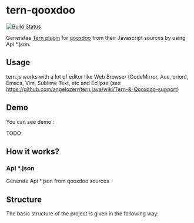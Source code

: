 tern-qooxdoo
===========

[![Build Status](https://secure.travis-ci.org/angelozerr/tern-qooxdoo.png)](http://travis-ci.org/angelozerr/tern-qooxdoo)

Generates [Tern plugin](http://ternjs.net/doc/manual.html#plugins) for [qooxdoo](http://qooxdoo.org/) from their Javascript sources by using Api *.json.

## Usage 

tern.js works  with a lot of editor like Web Browser (CodeMirror, Ace, orion), Emacs, Vim, Sublime Text, etc and Eclipse (see https://github.com/angelozerr/tern.java/wiki/Tern-&-Qooxdoo-support)

## Demo

You can see demo :

TODO
 
## How it works? 

### Api *.json

Generate Api *.json from qooxdoo sources 

## Structure

The basic structure of the project is given in the following way:

